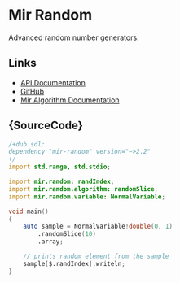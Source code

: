 # Mir Random

Advanced random number generators.

## Links

 - [API Documentation](http://docs.random.dlang.io)
 - [GitHub](https://github.com/libmir/mir-random)
 - [Mir Algorithm Documentation](http://docs.algorithm.dlang.io)

## {SourceCode}

```d
/+dub.sdl:
dependency "mir-random" version="~>2.2"
+/
import std.range, std.stdio;

import mir.random: randIndex;
import mir.random.algorithm: randomSlice;
import mir.random.variable: NormalVariable;

void main()
{
    auto sample = NormalVariable!double(0, 1)
        .randomSlice(10)
        .array;

    // prints random element from the sample
    sample[$.randIndex].writeln;
}
```
